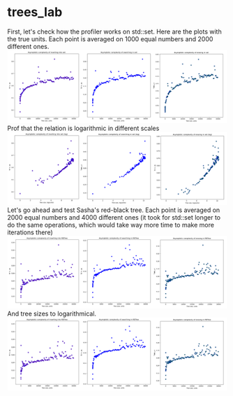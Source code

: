 # trees_lab

First, let's check how the profiler works on std::set. Here are the plots with the true units. Each point is averaged on 1000 equal numbers and 2000 different ones.
![picture](set_lin.png)
Prof that the relation is logarithmic in different scales
![picture](set_log.png)
Let's go ahead and test Sasha's red-black tree. Each point is averaged on 2000 equal numbers and 4000 different ones (it took for std::set longer to do the same operations, which would take way more time to make more iterations there)
![picture](rbtree_lin.png)
And tree sizes to logarithmical.
![picture](rbtree_lin.png)